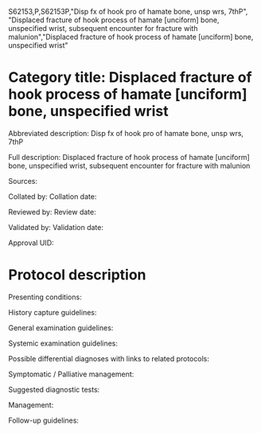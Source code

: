 S62153,P,S62153P,"Disp fx of hook pro of hamate bone, unsp wrs, 7thP", "Displaced fracture of hook process of hamate [unciform] bone, unspecified wrist, subsequent encounter for fracture with malunion","Displaced fracture of hook process of hamate [unciform] bone, unspecified wrist"
# Category title: Displaced fracture of hook process of hamate [unciform] bone, unspecified wrist

Abbreviated description: Disp fx of hook pro of hamate bone, unsp wrs, 7thP

Full description: Displaced fracture of hook process of hamate [unciform] bone, unspecified wrist, subsequent encounter for fracture with malunion

Sources:

Collated by:
Collation date:

Reviewed by:
Review date:

Validated by:
Validation date:

Approval UID:

# Protocol description

Presenting conditions:

History capture guidelines:

General examination guidelines:

Systemic examination guidelines:

Possible differential diagnoses with links to related protocols:

Symptomatic / Palliative management:

Suggested diagnostic tests:

Management:

Follow-up guidelines:
